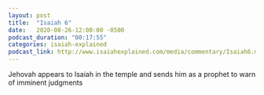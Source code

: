 ```yaml
---
layout: post
title:  "Isaiah 6"
date:   2020-08-26-12:00:00 -0500
podcast_duration: "00:17:55"
categories: isaiah-explained
podcast_link: http://www.isaiahexplained.com/media/commentary/Isaiah6.mp3
---
```

Jehovah appears to Isaiah in the temple and sends him as a prophet to warn of imminent judgments
